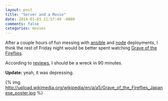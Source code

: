 ```yaml
---
layout: post
title: "Server and a Movie"
date: 2014-01-03 21:57:49 -0800
comments: false
categories: movies
---
```


After a couple hours of fun messing with [ansible](http://www.ansibleworks.com/) and [node](http://nodejs.org/) deployments, I
think the rest of Friday night would be better spent watching 
[Grave of the Fireflies](http://en.wikipedia.org/wiki/Grave_of_the_Fireflies).

According to [reviews](http://www.imdb.com/title/tt0095327/reviews?ref_=tt_ov_rt), I should
be a wreck in 90 minutes.

**Update:** yeah, it was depressing.

{% img http://upload.wikimedia.org/wikipedia/en/a/a5/Grave_of_the_Fireflies_Japanese_poster.jpg %}
